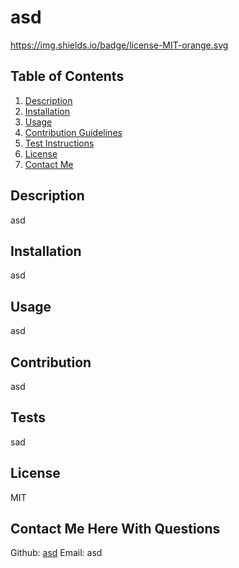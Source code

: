 # asd

  https://img.shields.io/badge/license-MIT-orange.svg

  ## Table of Contents
  1. [Description](#description)
  2. [Installation](#installation)
  3. [Usage](#usage)
  4. [Contribution Guidelines](#contribution)
  5. [Test Instructions](#tests)
  6. [License](#license)
  7. [Contact Me](#contact-me-here-with-questions)


  ## Description
  asd

  ## Installation
  asd

  ## Usage
  asd

  ## Contribution
  asd

  ## Tests
  sad

  ## License
  MIT

  ## Contact Me Here With Questions
  Github: [asd](https://github.com/asd)
  Email: asd  
